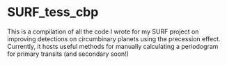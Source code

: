# SURF_tess_cbp

This is a compilation of all the code I wrote for my SURF project on improving detections on circumbinary planets using the precession effect. Currently, it hosts useful methods for manually calculating a periodogram for primary transits (and secondary soon!)
